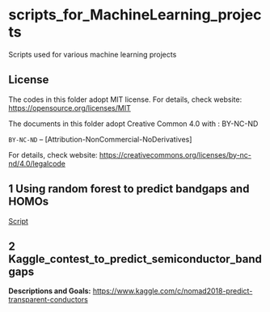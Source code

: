 # scripts_for_MachineLearning_projects
Scripts used for various machine learning projects

## License
The codes in this folder adopt MIT license. For details, check website: https://opensource.org/licenses/MIT

The documents in this folder adopt Creative Common 4.0 with : BY-NC-ND

`BY-NC-ND` – [Attribution-NonCommercial-NoDerivatives] 

For details, check website: https://creativecommons.org/licenses/by-nc-nd/4.0/legalcode

## 1 Using random forest to predict bandgaps and HOMOs

[Script](https://github.com/shuod/scripts_for_MachineLearning_projects/tree/master/1_Using%20random%20forest%20to%20predict%20bandgaps%20and%20HOMOs)



## 2 Kaggle_contest_to_predict_semiconductor_bandgaps

**Descriptions and Goals:** https://www.kaggle.com/c/nomad2018-predict-transparent-conductors




